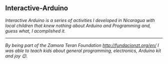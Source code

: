 ## Interactive-Arduino

_Interactive Arduino is a series of activities I developed in Nicaragua with local children that knew nothing about Arduino and Programming and, guess what, I acomplished it._
***
_By being part of the Zamora Teran Foundation <http://fundacionzt.org/en/> I was able to teach kids 
about general programming, electronics, Arduino kit and joy :blush:._

